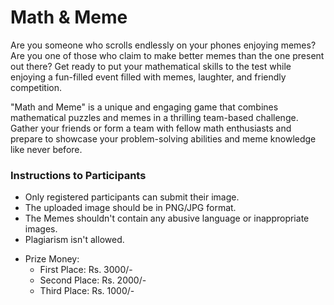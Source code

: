 # Math & Meme

Are you someone who scrolls endlessly on your phones enjoying memes? Are you one of those who claim to make better memes than the one present out there? Get ready to put your mathematical skills to the test while enjoying a fun-filled event filled with memes, laughter, and friendly competition.

"Math and Meme" is a unique and engaging game that combines mathematical puzzles and memes in a thrilling team-based challenge. Gather your friends or form a team with fellow math enthusiasts and prepare to showcase your problem-solving abilities and meme knowledge like never before.

### Instructions to Participants

- Only registered participants can submit their image.
- The uploaded image should be in PNG/JPG format.
- The Memes shouldn't contain any abusive language or inappropriate images.
- Plagiarism isn't allowed.

* Prize Money:
    * First Place: Rs. 3000/-
    * Second Place: Rs. 2000/-
    * Third Place: Rs. 1000/-
